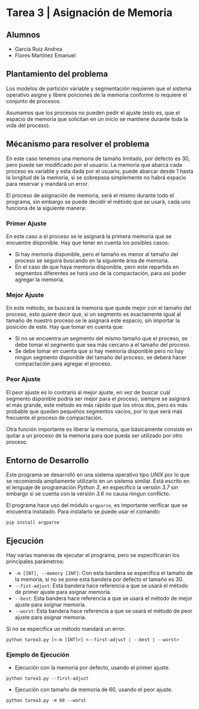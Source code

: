 # Tarea 3 | Asignación de Memoria

## Alumnos

- García Ruiz Andrea
- Flores Martínez Emanuel

## Plantamiento del problema

Los modelos de partición variable y segmentación requieren que el sistema operativo asigne y libere porciones de la memoria conforme lo requiere el conjunto de procesos.

Asumamos que los procesos no pueden pedir el ajuste (esto es, que el espacio de memoria que solicitan en un inicio se mantiene durante toda la vida del proceso).

## Mécanismo para resolver el problema

En este caso tenemos una memoria de tamaño limitado, por defecto es 30, pero puede ser modificado por el usuario. La memoria que abarca cada proceso es variable y esta dada por el usuario, puede abarcar desde 1 hasta la longitud de la memoria, si se sobrepasa simplemente no habrá espacio para reservar y mandará un error. 

El proceso de asignación de memoria, será el mismo durante todo el programa, sin embargo se puede decidir el método que se usará, cada uno funciona de la siguiente manera:

### Primer Ajuste
En este caso a el proceso se le asignará la primera memoria que se encuentre disponible. Hay que tener en cuenta los posibles casos:

- Si hay memoria disponible, pero el tamaño es menor al tamaño del proceso se seguirá buscando en la siguiente área de memoria.
- En el caso de que haya memoria disponible, pero este repartida en segmentos diferentes se hará uso de la compactación, para así poder agregar la memoria.

### Mejor Ajuste
En este método, se buscará la memoria que quede mejor con el tamaño del proceso, esto quiere decir que, si un segmento es exactamente igual al tamaño de nuestro proceso se le asignará este espacio, sin importar la posición de este. Hay que tomar en cuenta que:
- Si no se encuentra un segmento del mismo tamaño que el proceso, se debe tomar el segmento que sea más cercano a el tamaño del proceso.
- Se debe tomar en cuenta que si hay memoria disponible pero no hay ningun segmento disponible del tamaño del proceso, se deberá hacer compactación para agregar el proceso.

### Peor Ajuste
El peor ajuste es lo contrario al mejor ajuste, en vez de buscar cuál segmento dsponible podría ser mejor para el proceso, siempre se asignará el más grande, este método es más rápido que los otros dos, pero es más probable que queden pequeños segmentos vacíos, por lo que será más frecuente el proceso de compactación.

Otra función importante es liberar la memoria, que básicamente consiste en quitar a un proceso de la memoria para que pueda ser utilizado por otro proceso.

## Entorno de Desarrollo
Este programa se desarrolló en una sistema operativo tipo *UNIX* por lo que se recomienda ampliamente utilizarlo en un sistema similar. Está escrito en el lenguaje de programación *Python 3*, en específico la versión *3.7* sin embargo si se cuenta con la versión *3.6* no causa ningun conflicto.

El programa hace uso del módulo `argparse`, es importante verificar que se encuentra instalado. Para instalarlo se puede usar el comando:

~~~
pip install argparse
~~~

## Ejecución
Hay varias maneras de ejecutar el programa, pero se especificarán los principales parámetros:
- `-m [INT], --memory [INT]`: Con esta bandera se especifica el tamaño de la memoria, si no se pone esta bandera por defecto el tamaño es 30.
- `--fist-adjust`: Esta bandera hace referencia a que se usará el método de primer ajuste para asignar memoria.
- `--best`: Esta bandera hace referencia a que se usará el método de mejor ajuste para asignar memoria.
- `--worst`: Esta bandera hace referencia a que se usará el método de peor ajuste para asignar memoria.

Si no se especifica un método mandará un error.

~~~
python tarea3.py [<-m [INT]>] <--first-adjust | --best | --worst>
~~~

### Ejemplo de Ejecución

- Ejecución con la memoria por defecto, usando el primer ajuste.
~~~
python tarea3.py --first-adjust
~~~

- Ejecución con tamaño de memoria de 60, usando el peor ajuste.
~~~
python tarea3.py -m 60 --worst
~~~